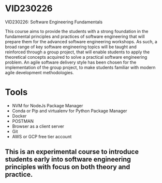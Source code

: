 # VID230226
VID230226:  Software Engineering Fundamentals

This course aims to provide the students with a strong foundation in the fundamental 
principles and practices of software engineering that will prepare them for the advanced
software engineering workshops. As such, a broad range of key software engineering topics will
be taught and reinforced through a group project, that will enable students to apply the 
theoretical concepts acquired to solve a practical software engineering problem. 
An agile software delivery style has been chosen for the implementation of the group project,
to make students familiar with modern agile development methodologies.


# Tools
* NVM for NodeJs Package Manager
* Conda or Pip and virtualenv for Python Package Manager
* Docker
* POSTMAN
* Browser as a client server
* Git
* AWS or GCP free tier account 

## This is an experimental course to introduce students early into software engineering principles with focus on both theory and practice.
